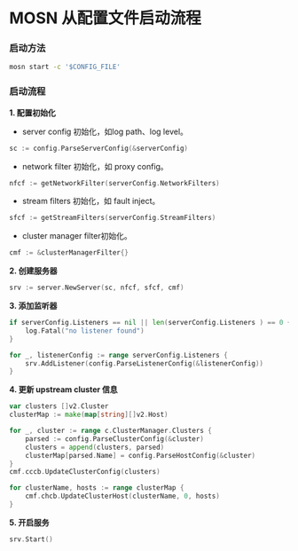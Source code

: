 # MOSN 从配置文件启动流程

### 启动方法

```bash
mosn start -c '$CONFIG_FILE'
```
### 启动流程

**1. 配置初始化**

- server config 初始化，如log path、log level。

```go
sc := config.ParseServerConfig(&serverConfig)
```

- network filter 初始化，如 proxy config。

```go
nfcf := getNetworkFilter(serverConfig.NetworkFilters)
```

- stream filters 初始化，如 fault inject。

```go
sfcf := getStreamFilters(serverConfig.StreamFilters)
```

- cluster manager filter初始化。

```go
cmf := &clusterManagerFilter{}
```

**2. 创建服务器**

```go
srv := server.NewServer(sc, nfcf, sfcf, cmf)
```
**3. 添加监听器**

```go
if serverConfig.Listeners == nil || len(serverConfig.Listeners ) == 0 {
	log.Fatal("no listener found")
}

for _, listenerConfig := range serverConfig.Listeners {
	srv.AddListener(config.ParseListenerConfig(&listenerConfig))
}
```
**4. 更新 upstream cluster 信息**

```go
var clusters []v2.Cluster
clusterMap := make(map[string][]v2.Host)

for _, cluster := range c.ClusterManager.Clusters {
	parsed := config.ParseClusterConfig(&cluster)
	clusters = append(clusters, parsed)
	clusterMap[parsed.Name] = config.ParseHostConfig(&cluster)
}
cmf.cccb.UpdateClusterConfig(clusters)

for clusterName, hosts := range clusterMap {
	cmf.chcb.UpdateClusterHost(clusterName, 0, hosts)
}
```
**5. 开启服务**

```go
srv.Start()
```
